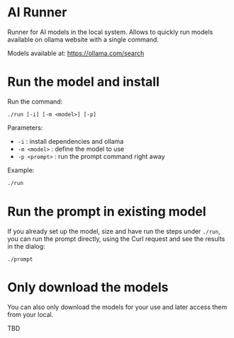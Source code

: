 # AI Runner

Runner for AI models in the local system.
Allows to quickly run models available on ollama website with a single command.

Models available at: https://ollama.com/search


# Run the model and install

Run the command:

`./run [-i] [-m <model>] [-p]`

Parameters: 

- `-i`          : install dependencies and ollama
- `-m <model>`  : define the model to use
- `-p <prompt>` : run the prompt command right away

Example:

```sh
./run
```

# Run the prompt in existing model

If you already set up the model, size and have run the steps under `./run`, you can run the prompt directly, using the Curl request and see the results in the dialog:

```
./prompt
```


# Only download the models

You can also only download the models for your use and later access them from your local.

TBD